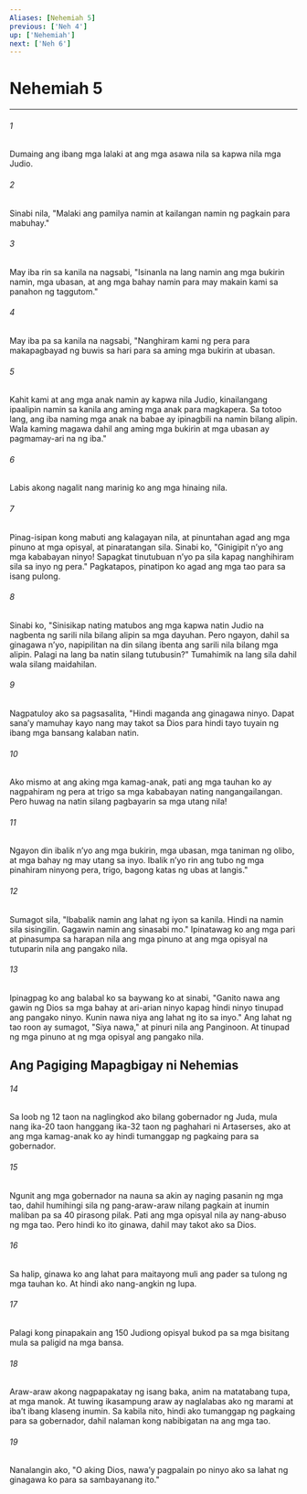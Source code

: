 ```yaml
---
Aliases: [Nehemiah 5]
previous: ['Neh 4']
up: ['Nehemiah']
next: ['Neh 6']
---
```

# Nehemiah 5

***


###### 1 


Dumaing ang ibang mga lalaki at ang mga asawa nila sa kapwa nila mga Judio. 


###### 2 


Sinabi nila, "Malaki ang pamilya namin at kailangan namin ng pagkain para mabuhay." 


###### 3 


May iba rin sa kanila na nagsabi, "Isinanla na lang namin ang mga bukirin namin, mga ubasan, at ang mga bahay namin para may makain kami sa panahon ng taggutom." 


###### 4 


May iba pa sa kanila na nagsabi, "Nanghiram kami ng pera para makapagbayad ng buwis sa hari para sa aming mga bukirin at ubasan. 


###### 5 


Kahit kami at ang mga anak namin ay kapwa nila Judio, kinailangang ipaalipin namin sa kanila ang aming mga anak para magkapera. Sa totoo lang, ang iba naming mga anak na babae ay ipinagbili na namin bilang alipin. Wala kaming magawa dahil ang aming mga bukirin at mga ubasan ay pagmamay-ari na ng iba." 


###### 6 


Labis akong nagalit nang marinig ko ang mga hinaing nila. 


###### 7 


Pinag-isipan kong mabuti ang kalagayan nila, at pinuntahan agad ang mga pinuno at mga opisyal, at pinaratangan sila. Sinabi ko, "Ginigipit nʼyo ang mga kababayan ninyo! Sapagkat tinutubuan nʼyo pa sila kapag nanghihiram sila sa inyo ng pera." Pagkatapos, pinatipon ko agad ang mga tao para sa isang pulong. 


###### 8 


Sinabi ko, "Sinisikap nating matubos ang mga kapwa natin Judio na nagbenta ng sarili nila bilang alipin sa mga dayuhan. Pero ngayon, dahil sa ginagawa nʼyo, napipilitan na din silang ibenta ang sarili nila bilang mga alipin. Palagi na lang ba natin silang tutubusin?" Tumahimik na lang sila dahil wala silang maidahilan. 


###### 9 


Nagpatuloy ako sa pagsasalita, "Hindi maganda ang ginagawa ninyo. Dapat sanaʼy mamuhay kayo nang may takot sa Dios para hindi tayo tuyain ng ibang mga bansang kalaban natin. 


###### 10 


Ako mismo at ang aking mga kamag-anak, pati ang mga tauhan ko ay nagpahiram ng pera at trigo sa mga kababayan nating nangangailangan. Pero huwag na natin silang pagbayarin sa mga utang nila! 


###### 11 


Ngayon din ibalik nʼyo ang mga bukirin, mga ubasan, mga taniman ng olibo, at mga bahay ng may utang sa inyo. Ibalik nʼyo rin ang tubo ng mga pinahiram ninyong pera, trigo, bagong katas ng ubas at langis." 


###### 12 


Sumagot sila, "Ibabalik namin ang lahat ng iyon sa kanila. Hindi na namin sila sisingilin. Gagawin namin ang sinasabi mo." Ipinatawag ko ang mga pari at pinasumpa sa harapan nila ang mga pinuno at ang mga opisyal na tutuparin nila ang pangako nila. 


###### 13 


Ipinagpag ko ang balabal ko sa baywang ko at sinabi, "Ganito nawa ang gawin ng Dios sa mga bahay at ari-arian ninyo kapag hindi ninyo tinupad ang pangako ninyo. Kunin nawa niya ang lahat ng ito sa inyo." Ang lahat ng tao roon ay sumagot, "Siya nawa," at pinuri nila ang Panginoon. At tinupad ng mga pinuno at ng mga opisyal ang pangako nila.

## Ang Pagiging Mapagbigay ni Nehemias 


###### 14 


Sa loob ng 12 taon na naglingkod ako bilang gobernador ng Juda, mula nang ika-20 taon hanggang ika-32 taon ng paghahari ni Artaserses, ako at ang mga kamag-anak ko ay hindi tumanggap ng pagkaing para sa gobernador. 


###### 15 


Ngunit ang mga gobernador na nauna sa akin ay naging pasanin ng mga tao, dahil humihingi sila ng pang-araw-araw nilang pagkain at inumin maliban pa sa 40 pirasong pilak. Pati ang mga opisyal nila ay nang-abuso ng mga tao. Pero hindi ko ito ginawa, dahil may takot ako sa Dios. 


###### 16 


Sa halip, ginawa ko ang lahat para maitayong muli ang pader sa tulong ng mga tauhan ko. At hindi ako nang-angkin ng lupa. 


###### 17 


Palagi kong pinapakain ang 150 Judiong opisyal bukod pa sa mga bisitang mula sa paligid na mga bansa. 


###### 18 


Araw-araw akong nagpapakatay ng isang baka, anim na matatabang tupa, at mga manok. At tuwing ikasampung araw ay naglalabas ako ng marami at ibaʼt ibang klaseng inumin. Sa kabila nito, hindi ako tumanggap ng pagkaing para sa gobernador, dahil nalaman kong nabibigatan na ang mga tao. 


###### 19 


Nanalangin ako, "O aking Dios, nawaʼy pagpalain po ninyo ako sa lahat ng ginagawa ko para sa sambayanang ito."
